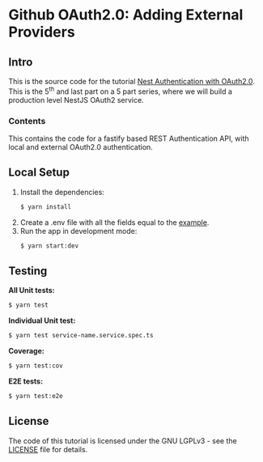 # Github OAuth2.0: Adding External Providers

## Intro

This is the source code for the
tutorial [Nest Authentication with OAuth2.0](https://dev.to/tugascript/nestjs-authentication-with-oauth20-adding-external-providers-2kj).
This is the 5<sup>th</sup> and last part on a 5 part series, where we will build a production level NestJS OAuth2
service.

### Contents

This contains the code for a fastify based REST Authentication API, with local and external OAuth2.0 authentication.

## Local Setup

1. Install the dependencies:
   ```bash
   $ yarn install
   ```
2. Create a .env file with all the fields equal to the [example](.env.example).
3. Run the app in development mode:
   ```bash
   $ yarn start:dev
   ```

## Testing

**All Unit tests:**

```bash
$ yarn test
```

**Individual Unit test:**

```bash
$ yarn test service-name.service.spec.ts
```

**Coverage:**

```bash
$ yarn test:cov
```

**E2E tests:**

```bash
$ yarn test:e2e
```

## License

The code of this tutorial is licensed under the GNU LGPLv3 - see the [LICENSE](LICENSE) file for details.
